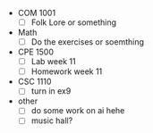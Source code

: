 - COM 1001
	- [ ] Folk Lore or something
- Math
	- [ ] Do the exercises or soemthing
- CPE 1500
	- [ ] Lab week 11
	- [ ] Homework week 11
- CSC 1110
	 - [ ] turn in ex9
- other
	- [ ] do some work on ai hehe
	- [ ] music hall?